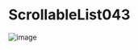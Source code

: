 # ScrollableList043
![image](https://user-images.githubusercontent.com/110089040/188259501-db07f9ba-4f7c-45d7-8962-c2d8838c3bb5.png)
